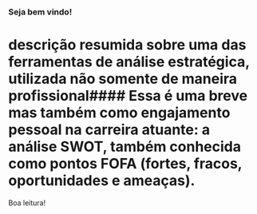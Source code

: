 ### Seja bem vindo!

# descrição resumida sobre uma das ferramentas de análise estratégica, utilizada não somente de maneira profissional#### Essa é uma breve mas também como engajamento pessoal na carreira atuante: a análise SWOT, também conhecida como pontos FOFA (fortes, fracos, oportunidades e ameaças).  

Boa leitura!